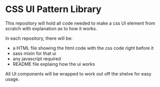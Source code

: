 CSS UI Pattern Library
======================

This repository will hold all code needed to make a css UI element from scratch with explanation as to how it works. 

In each repository, there will be:
- a HTML file showing the html code with the css code right before it
- sass mixin for that ui
- any javascript required
- README file explaing how the ui works

All UI components will be wrapped to work out off the shelve for easy usage.
